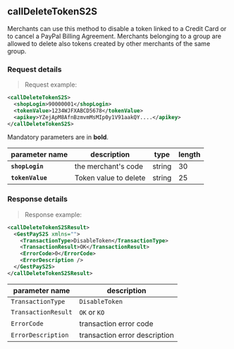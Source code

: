 ## callDeleteTokenS2S 

Merchants can use this method to disable a token linked to a Credit Card or to cancel a PayPal Billing Agreement. Merchants belonging to a group are allowed to delete also tokens created by other merchants of the same group.

### Request details 

> Request example: 

```xml
<callDeleteTokenS2S>
  <shopLogin>90000001</shopLogin>
  <tokenValue>1234WJFXABCD5678</tokenValue>
  <apikey>YZejApM8AfnBzmvmMsMIp0y1V91aakQY....</apikey>
</callDeleteTokenS2S>
```

Mandatory parameters are in **bold**. 

| parameter name | description | type | length | 
| -------------- | ----------- | -----|--------| 
| **`shopLogin`** | the merchant's code | string | 30 |  
| **`tokenValue`** | Token value to delete | string | 25 

### Response details 

> Response example: 

```xml
<callDeleteTokenS2SResult>
  <GestPayS2S xmlns="">
    <TransactionType>DisableToken</TransactionType>
    <TransactionResult>OK</TransactionResult>
    <ErrorCode>0</ErrorCode>
    <ErrorDescription />
  </GestPayS2S>
</callDeleteTokenS2SResult>
```

| parameter name | description |  
| -------------- | ----------- |  
| `TransactionType` | `DisableToken`
| `TransactionResult` | `OK` or `KO`
| `ErrorCode` | transaction error code | 
| `ErrorDescription` | transaction error description